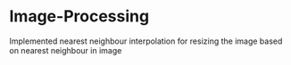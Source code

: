 # Image-Processing
Implemented nearest neighbour interpolation for resizing the image based on nearest neighbour in image 
